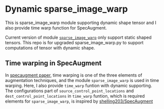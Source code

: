 # Dynamic sparse_image_warp
This is sparse_image_warp module supporting dynamic shape tensor and I also provide time warp function for SpecAugment.

Current version of module 
[`sparse_image_warp`](https://github.com/tensorflow/tensorflow/blob/v1.14.0/tensorflow/contrib/image/python/ops/sparse_image_warp.py) only support static shaped tensors. This repo is for upgraded sparse_image_warp.py to support computations of tensor with dynamic shape.

## Time warping in SpecAugment
In [specaugment paper](https://arxiv.org/abs/1904.08779), time warping is one of the three elements of augmentation techniques, and the module `sparse_image_warp` is used in time warping.
Here, I also provide `time_warp` funtion with dynamic supporting.
The configurations part of `source_control_point_locations` and `dest_control_point_locations` in `time_warp` funtion, which is required elements for `sparse_image_warp`, is inspired by [shelling203/SpecAugment](https://github.com/shelling203/SpecAugment/blob/master/SpecAugment/spec_augment_tensorflow.py)
